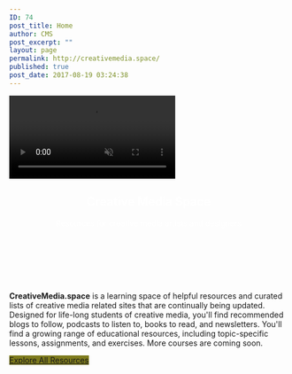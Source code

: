 ```yaml
---
ID: 74
post_title: Home
author: CMS
post_excerpt: ""
layout: page
permalink: http://creativemedia.space/
published: true
post_date: 2017-08-19 03:24:38
---
```

<!-- wp:uagb/section {"align":"wide","block_id":"31e757f7-ce0d-47aa-b3aa-1359737c8151","topPadding":100,"bottomPadding":100,"backgroundType":"video","backgroundVideo":{"id":3751,"title":"mappingspace","filename":"mappingspace-1.mp4","url":"http://creativemedia.space/wp-content/uploads/2017/08/mappingspace-1.mp4","link":"http://creativemedia.space/mappingspace-2/","alt":"","author":"1","description":"","caption":"","name":"mappingspace-2","status":"inherit","uploadedTo":0,"date":"2019-08-03T23:30:00.000Z","modified":"2019-08-03T23:30:00.000Z","menuOrder":0,"mime":"video/mp4","type":"video","subtype":"mp4","icon":"http://creativemedia.space/wp-includes/images/media/video.png","dateFormatted":"August 3, 2019","nonces":{"update":"cbe1bdfc43","delete":"e4a0e0da74","edit":"56f1e15a3f"},"editLink":"http://creativemedia.space/wp-admin/post.php?post=3751\u0026action=edit","meta":{"artist":false,"album":false,"bitrate":368620,"bitrate_mode":false},"authorName":"CMS","filesizeInBytes":279473,"filesizeHumanReadable":"273 KB","context":"","width":1498,"height":316,"fileLength":"0:06","fileLengthHumanReadable":"0 minutes, 6 seconds","image":{"src":"http://creativemedia.space/wp-includes/images/media/video.png","width":48,"height":64},"thumb":{"src":"http://creativemedia.space/wp-includes/images/media/video.png","width":48,"height":64},"compat":{"item":"","meta":""}},"backgroundVideoOpacity":0,"backgroundVideoColor":"#000000"} -->
<section class="wp-block-uagb-section uagb-section__wrap uagb-section__background-video" id="uagb-section-31e757f7-ce0d-47aa-b3aa-1359737c8151"><div class="uagb-section__overlay"></div><div class="uagb-section__video-wrap"><video autoplay loop muted playsinline><source src="http://creativemedia.space/wp-content/uploads/2017/08/mappingspace-1.mp4" type="video/mp4"/></video></div><div class="uagb-section__inner-wrap"><!-- wp:html -->
<h1 style="text-align:center; color: #fff;">Creative Media Space</h1>
<!-- /wp:html -->

<!-- wp:html -->
<p style="text-align:center; color: #fff; margin: 0 auto;">Resources for creative media artists and designers</p>
<!-- /wp:html --></div></section>
<!-- /wp:uagb/section -->

<!-- wp:spacer -->
<div style="height:100px" aria-hidden="true" class="wp-block-spacer"></div>
<!-- /wp:spacer -->

<!-- wp:paragraph {"className":"margin-centered"} -->
<p class="margin-centered"><strong>CreativeMedia.space</strong> is a learning space of helpful resources and curated lists of creative media related sites that are continually being updated. Designed for life-long students of creative media, you'll find recommended blogs to follow, podcasts to listen to, books to read, and newsletters. You'll find a growing range of educational resources, including topic-specific lessons, assignments, and exercises. More courses are coming soon. </p>
<!-- /wp:paragraph -->

<!-- wp:button {"customBackgroundColor":"#7d7a1c","align":"center"} -->
<div class="wp-block-button aligncenter"><a class="wp-block-button__link has-background" href="./resources/" style="background-color:#7d7a1c">Explore All Resources</a></div>
<!-- /wp:button -->

<!-- wp:spacer -->
<div style="height:100px" aria-hidden="true" class="wp-block-spacer"></div>
<!-- /wp:spacer -->